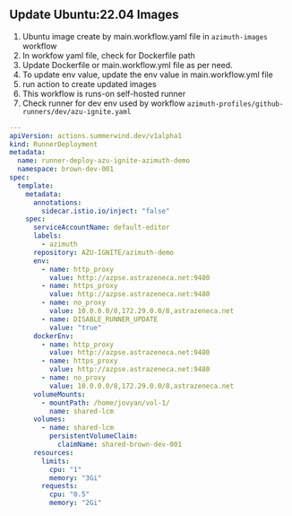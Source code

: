 ## Update Ubuntu:22.04 Images
1. Ubuntu image create by main.workflow.yaml file in `azimuth-images` workflow
2. In workfow yaml file, check for Dockerfile path
3. Update Dockerfile or main.workflow.yml file as per need.
4. To update env value, update the env value in main.workflow.yml file
5. run action to create updated images
6. This workflow is runs-on self-hosted runner
7. Check runner for dev env used by workflow `azimuth-profiles/github-runners/dev/azu-ignite.yaml`

```yml
---
apiVersion: actions.summerwind.dev/v1alpha1
kind: RunnerDeployment
metadata:
  name: runner-deploy-azu-ignite-azimuth-demo
  namespace: brown-dev-001
spec:
  template:
    metadata:
      annotations:
        sidecar.istio.io/inject: "false"
    spec:
      serviceAccountName: default-editor
      labels:
        - azimuth
      repository: AZU-IGNITE/azimuth-demo
      env:
        - name: http_proxy
          value: http://azpse.astrazeneca.net:9480
        - name: https_proxy
          value: http://azpse.astrazeneca.net:9480
        - name: no_proxy
          value: 10.0.0.0/8,172.29.0.0/8,astrazeneca.net
        - name: DISABLE_RUNNER_UPDATE
          value: "true"
      dockerEnv:
        - name: http_proxy
          value: http://azpse.astrazeneca.net:9480
        - name: https_proxy
          value: http://azpse.astrazeneca.net:9480
        - name: no_proxy
          value: 10.0.0.0/8,172.29.0.0/8,astrazeneca.net
      volumeMounts:
        - mountPath: /home/jovyan/vol-1/
          name: shared-lcm
      volumes:
        - name: shared-lcm
          persistentVolumeClaim:
            claimName: shared-brown-dev-001
      resources:
        limits:
          cpu: "1"
          memory: "3Gi"
        requests:
          cpu: "0.5"
          memory: "2Gi"
```